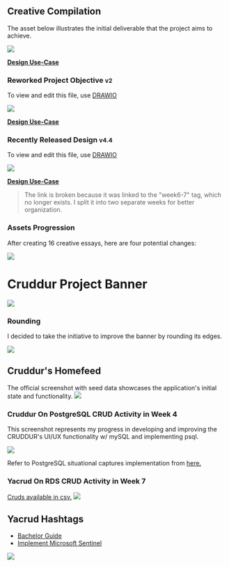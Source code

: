 ## Creative Compilation


The asset below illustrates the initial deliverable that the project aims to achieve.

<img src="GOAL.png">

[**Design Use-Case**](https://github.com/yaya2devops/aws-cloud-project-bootcamp/tree/week4#readme)

### Reworked Project Objective <small>v2</small>

To view and edit this file, use [DRAWIO](objective.drawio)

<img src="objective.png">


[**Design Use-Case**](https://github.com/yaya2devops/aws-cloud-project-bootcamp/tree/week5#readme)

### Recently Released Design  <small>v4.4</small>

To view and edit this file, use [DRAWIO](aware.drawio)

<img src="aware.drawio.png">

[**Design Use-Case**](https://github.com/yaya2devops/aws-cloud-project-bootcamp/tree/week6-7#readme)

> The link is broken because it was linked to the "week6-7" tag, which no longer exists. I split it into two separate weeks for better organization.


### Assets Progression

After creating 16 creative essays, here are four potential changes:


<img src="all-samples.png">


# Cruddur Project Banner 
<img src="cruddur-banner.jpg">


### Rounding
I decided to take the initiative to improve the banner  by rounding its edges.
 
 <img src="rounded-banner.png">


##  Cruddur's Homefeed

The official screenshot with seed data showcases the application's initial state and functionality.
<img src="cruddur-screenshot.png">

### Cruddur On PostgreSQL CRUD Activity in Week 4

This screenshot represents my progress in developing and improving the CRUDDUR's UI/UX functionality w/ mySQL and implementing psql.

<img src="yayaoncruddur.png">

Refer to PostgreSQL situational captures implementation from [here.](../../journal/week4.md)


### Yacrud On RDS CRUD Activity in Week 7
[Cruds available in csv.](yaYacrud.csv)
<img src="yacrud.png">

## Yacrud Hashtags

- [Bachelor Guide](https://istic.computer-engineering.tech/#/)
- [Implement Microsoft Sentinel](https://sentinel.yahya-abulhaj.dev/)

<img src="hashtags-are-personal.png">



